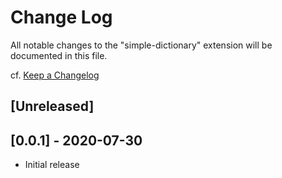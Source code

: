 # Change Log

All notable changes to the "simple-dictionary" extension will be documented in this file.

cf. [Keep a Changelog](http://keepachangelog.com/)

## [Unreleased]

## [0.0.1] - 2020-07-30

- Initial release
